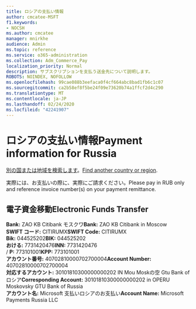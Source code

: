 ```yaml
---
title: ロシアの支払い情報
author: cmcatee-MSFT
f1.keywords:
- NOCSH
ms.author: cmcatee
manager: mnirkhe
audience: Admin
ms.topic: reference
ms.service: o365-administration
ms.collection: Adm_Commerce_Pay
localization_priority: Normal
description: サブスクリプションを支払う送金先について説明します。
ROBOTS: NOINDEX, NOFOLLOW
ms.openlocfilehash: 99cae088b3eefaca0f4cf664abc8bad1fb6c1c07
ms.sourcegitcommit: ca2b58ef8f5be24f09e73620b74a1ffcf2d4c290
ms.translationtype: MT
ms.contentlocale: ja-JP
ms.lasthandoff: 02/24/2020
ms.locfileid: "42241907"
---
```

# <a name="payment-information-for-russia"></a><span data-ttu-id="43d72-103">ロシアの支払い情報</span><span class="sxs-lookup"><span data-stu-id="43d72-103">Payment information for Russia</span></span>

<span data-ttu-id="43d72-104">[別の国または地域を検索します](../billing-and-payments/pay-for-your-subscription.md)。</span><span class="sxs-lookup"><span data-stu-id="43d72-104">[Find another country or region](../billing-and-payments/pay-for-your-subscription.md).</span></span>

<span data-ttu-id="43d72-105">実際には、お支払いの際に、実際にご請求ください。</span><span class="sxs-lookup"><span data-stu-id="43d72-105">Please pay in RUB only and reference invoice number(s) on your payment remittance.</span></span>

## <a name="electronic-funds-transfer"></a><span data-ttu-id="43d72-106">電子資金移動</span><span class="sxs-lookup"><span data-stu-id="43d72-106">Electronic Funds Transfer</span></span>

<span data-ttu-id="43d72-107">**Bank:** ZAO KB Citibank モスクワ</span><span class="sxs-lookup"><span data-stu-id="43d72-107">**Bank:** ZAO KB Citibank in Moscow</span></span>  
<span data-ttu-id="43d72-108">**SWIFT コード:** CITIRUMX</span><span class="sxs-lookup"><span data-stu-id="43d72-108">**SWIFT Code:** CITIRUMX</span></span>  
<span data-ttu-id="43d72-109">**Bik:** 044525202</span><span class="sxs-lookup"><span data-stu-id="43d72-109">**BIK:** 044525202</span></span>  
<span data-ttu-id="43d72-110">**おける:** 7731420476</span><span class="sxs-lookup"><span data-stu-id="43d72-110">**INN:** 7731420476</span></span>  
<span data-ttu-id="43d72-111">/ **P:** 773101001</span><span class="sxs-lookup"><span data-stu-id="43d72-111">**KPP:** 773101001</span></span>  
<span data-ttu-id="43d72-112">**アカウント番号:** 40702810000702700004</span><span class="sxs-lookup"><span data-stu-id="43d72-112">**Account Number:** 40702810000702700004</span></span>  
<span data-ttu-id="43d72-113">**対応するアカウント:** 30101810300000000202 IN Mou Moskの空 Gtu Bank of ロシア</span><span class="sxs-lookup"><span data-stu-id="43d72-113">**Corresponding Account:** 30101810300000000202 in OPERU Moskovsky GTU Bank of Russia</span></span>  
<span data-ttu-id="43d72-114">**アカウント名:** Microsoft 支払いロシアのお支払い</span><span class="sxs-lookup"><span data-stu-id="43d72-114">**Account Name:** Microsoft Payments Russia LLC</span></span>